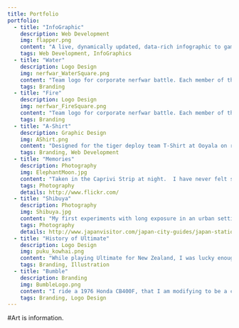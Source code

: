```yaml
---
title: Portfolio
portfolio:
  - title: "InfoGraphic"
    description: Web Development
    img: flapper.png
    content: "A live, dynamically updated, data-rich infographic to gamify Quality Metrics at Ooyala. We reduced MTTF and increased responsiveness to failing builds"
    tags: Web Development, InfoGraphics
  - title: "Water"
    description: Logo Design
    img: nerfwar_WaterSquare.png
    content: "Team logo for corporate nerfwar battle. Each member of the team got this business card based on Maori kowhaiwhai, depicting water."
    tags: Branding
  - title: "Fire"
    description: Logo Design
    img: nerfwar_FireSquare.png
    content: "Team logo for corporate nerfwar battle. Each member of the team got this business card based on Maori kowhaiwhai, depicting fire."
    tags: Branding    
  - title: "A-Shirt"
    description: Graphic Design
    img: AShirt.png
    content: "Designed for the tiger deploy team T-Shirt at Ooyala on request by the VP of Engineering at the time.  This logo was worn as a badge of pride by those who had to deal with painful releases."
    tags: Branding, Web Development
  - title: "Memories"
    description: Photography
    img: ElephantMoon.jpg
    content: "Taken in the Caprivi Strip at night.  I have never felt so privileged to be a part of nature as I was then."
    tags: Photography
    details: http://www.flickr.com/
  - title: "Shibuya"
    description: Photography
    img: Shibuya.jpg
    content: "My first experiments with long exposure in an urban setting had to happen in Japan. This is the famous Shibuya Crossing, taken from the hotel window"
    tags: Photography
    details: http://www.japanvisitor.com/japan-city-guides/japan-stations/shibuya-station
  - title: "History of Ultimate"
    description: Logo Design
    img: puku_kowhai.png
    content: "While playing Ultimate for New Zealand, I was lucky enough to be asked to design a logo for NZ Ultimate. The design here tells the history of ultimate in New Zealand."
    tags: Branding, Illustration  
  - title: "Bumble"
    description: Branding
    img: BumbleLogo.png
    content: "I ride a 1976 Honda CB400F, that I am modifying to be a cafe racer. This is the logo for the bike, which will appear on the sidecovers."
    tags: Branding, Logo Design   
---
```

#Art is information.
